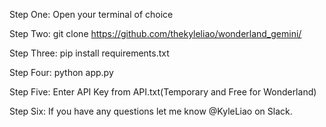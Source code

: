 Step One: 
Open your terminal of choice

Step Two:
git clone https://github.com/thekyleliao/wonderland_gemini/

Step Three:
pip install requirements.txt

Step Four:
python app.py

Step Five:
Enter API Key from API.txt(Temporary and Free for Wonderland)

Step Six:
If you have any questions let me know @KyleLiao on Slack.
